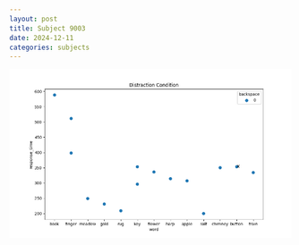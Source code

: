 ```yaml
---
layout: post
title: Subject 9003
date: 2024-12-11
categories: subjects
---
```


![](data/9003/run-1/9003_rt_acc_fuzzy_delay.png)
